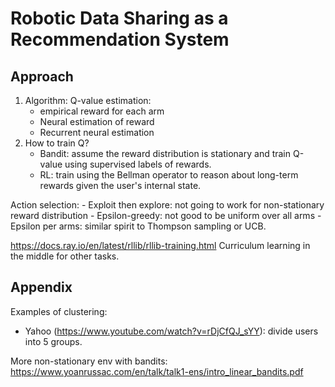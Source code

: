# Robotic Data Sharing as a Recommendation System
## Approach
1. Algorithm:
Q-value estimation:
    - empirical reward for each arm
    - Neural estimation of reward
    - Recurrent neural estimation
2. How to train Q?
    - Bandit: assume the reward distribution is stationary and train Q-value using 
    supervised labels of rewards.
    - RL: train using the Bellman operator to reason about long-term rewards given the
    user's internal state.

Action selection:
    - Exploit then explore: not going to work for non-stationary reward distribution
    - Epsilon-greedy: not good to be uniform over all arms
    - Epsilon per arms: similar spirit to Thompson sampling or UCB.


https://docs.ray.io/en/latest/rllib/rllib-training.html
Curriculum learning in the middle for other tasks.

## Appendix
Examples of clustering:
- Yahoo (https://www.youtube.com/watch?v=rDjCfQJ_sYY): divide users into 5 groups.

More non-stationary env with bandits:
https://www.yoanrussac.com/en/talk/talk1-ens/intro_linear_bandits.pdf
